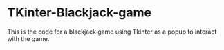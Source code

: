 # TKinter-Blackjack-game
This is the code for a blackjack game using Tkinter as a popup to interact with the game.
